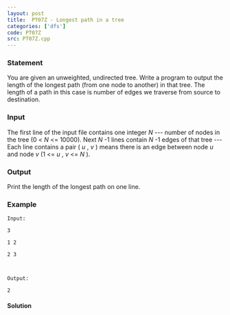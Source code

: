 ```yaml
---
layout: post
title:  PT07Z - Longest path in a tree
categories: ['dfs']
code: PT07Z
src: PT07Z.cpp
---
```


### **Statement**

You are given an unweighted, undirected tree. Write a program to output the
length of the longest path (from one node to another) in that tree. The length
of a path in this case is number of edges we traverse from source to
destination.

### Input

The first line of the input file contains one integer _N_ \--- number of nodes
in the tree (0  < _N_ <= 10000). Next _N_ -1 lines contain _N_ -1 edges of
that tree --- Each line contains a pair ( _u_ , _v_ ) means there is an edge
between node _u_ and node _v_ (1  <= _u_ , _v_ <= _N_ ).

### Output

Print the length of the longest path on one line.

### Example

    
    
    Input:
    3
    1 2
    2 3
    
    Output:
    2
    



#### **Solution**



